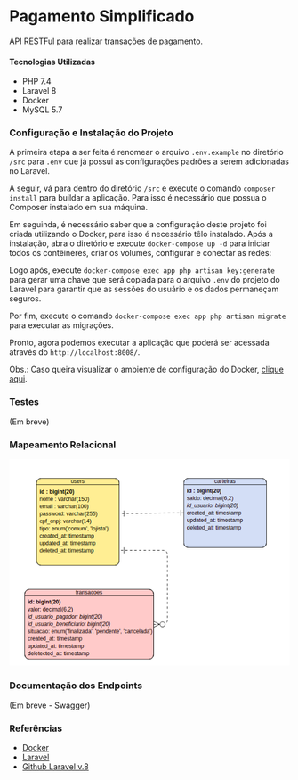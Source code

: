 # Pagamento Simplificado

API RESTFul para realizar transações de pagamento.

#### Tecnologias Utilizadas

- PHP 7.4
- Laravel 8
- Docker
- MySQL 5.7

### Configuração e Instalação do Projeto

A primeira etapa a ser feita é renomear o arquivo `.env.example` no diretório `/src` para `.env` que já possui as configurações padrões
a serem adicionadas no Laravel.

A seguir, vá para dentro do diretório `/src` e execute o comando `composer install` para buildar a aplicação. Para isso é
necessário que possua o Composer instalado em sua máquina.

Em seguinda, é necessário saber que a configuração deste projeto foi criada utilizando o Docker, para isso é necessário 
têlo instalado. Após a instalação, abra o diretório e execute `docker-compose up -d` para iniciar todos os contêineres,
criar os volumes, configurar e conectar as redes:

Logo após, execute `docker-compose exec app php artisan key:generate` para gerar uma chave que será copiada para o arquivo `.env` do projeto do Laravel
para garantir que as sessões do usuário e os dados permaneçam seguros.

Por fim, execute o comando `docker-compose exec app php artisan migrate` para executar as migrações.

Pronto, agora podemos executar a aplicação que poderá ser acessada através do `http://localhost:8008/`.

Obs.: Caso queira visualizar o ambiente de configuração do Docker, [clique aqui](https://github.com/antoniocarlosmjr/ambiente-docker-php).

### Testes

(Em breve)

### Mapeamento Relacional

![Modelagem dos dados](https://github.com/antoniocarlosmjr/pagamento-simplificado/blob/master/docs/diagrama-banco.png?raw=true)

### Documentação dos Endpoints

(Em breve - Swagger)

### Referências

- [Docker](https://docs.docker.com/)
- [Laravel](https:://laravel.com/docs)
- [Github Laravel v.8](https:://laravel.com/docs)
